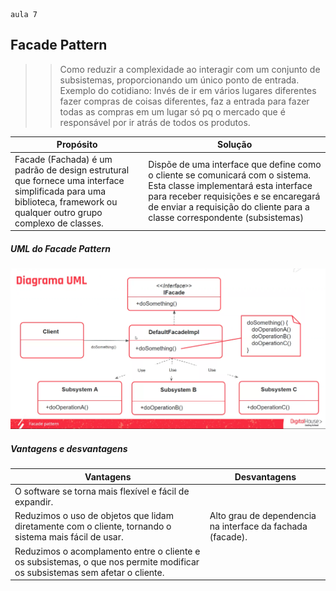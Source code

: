     aula 7

## Facade Pattern
>>Como reduzir a complexidade ao interagir com um conjunto de subsistemas, proporcionando um único ponto de entrada.
Exemplo do cotidiano: Invés de ir em vários lugares diferentes fazer compras de coisas diferentes, faz a entrada para fazer todas as compras em um lugar só pq o mercado que é responsável por ir atrás de todos os produtos.

|Propósito|Solução|
|-|-|
|Facade (Fachada) é um padrão de design estrutural que fornece uma interface simplificada para uma biblioteca, framework ou qualquer outro grupo complexo de classes.|Dispõe de uma interface que define como o cliente se comunicará com o sistema. Esta classe implementará esta interface para receber requisições e se encaregará de enviar a requisição do cliente para a classe correspondente (subsistemas)|

##### UML do Facade Pattern 
![](facade-pattern.png)

##### Vantagens e desvantagens
|Vantagens|Desvantagens|
|-|-|
|O software se torna mais flexível e fácil de expandir.||
|Reduzimos o uso de objetos que lidam diretamente com o cliente, tornando o sistema mais fácil de usar.|Alto grau de dependencia na interface da fachada (facade).|
|Reduzimos o acomplamento entre o cliente e os subsistemas, o que nos permite modificar os subsistemas sem afetar o cliente.||